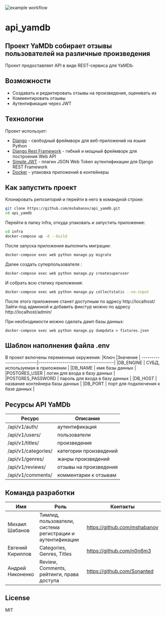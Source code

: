 ![example workflow](https://github.com/Sonanted/yamdb_final/actions/workflows/yamdb_workflow/badge.svg)
# api_yamdb
## Проект YaMDb собирает отзывы пользователей на различные произведения

Проект предоставляет API в виде REST-сервиса для YaMDb.

## Возможности

- Создавать и редактировать отзывы на произведения, оценивать их
- Комментировать отзывы
- Аутентификация через JWT

## Технологии

Проект использует:
- [Django](https://www.djangoproject.com/) -  свободный фреймворк для веб-приложений на языке Python
- [Django Rest Framework](https://www.django-rest-framework.org/) - гибкий и мощный фреймворк для построения Web API
- [Simple JWT](https://django-rest-framework-simplejwt.readthedocs.io) - плагин JSON Web Token аутентификации для Django REST Framework
- [Docker](https://www.docker.com/) - упаковка приложений в контейнеры

## Как запустить проект

Клонировать репозиторий и перейти в него в командной строке:
```bash
git clone https://github.com/mshabanov/api_yamdb.git
cd api_yamdb
```
Перейти в папку infra, откуда упаковать и запустить приложение:
```bash
cd infra
docker-compose up -d --build
```
После запуска приложения выполнить миграции:
```bash
docker-compose exec web python manage.py migrate
```
Далее создать суперпользователя :
```bash
docker-compose exec web python manage.py createsuperuser
```
И собрать всю статику приложения:
```bash
docker-compose exec web python manage.py collectstatic --no-input
```
После этого приложение станет доступным по адресу http://localhost/
Зайти под админкой и добавить фикстур можно по адресу http://localhost/admin/

При необходимости можно сделать дамп базы данных:
```
docker-compose exec web python manage.py dumpdata > fixtures.json
```


## Шаблон наполнения файла .env
В проект включены переменные окружения:
|Ключ                    |Значение                              |
-------------------------|--------------------------------------|
|DB_ENGINE               | СУБД, используемая в приложении      |
|DB_NAME                 | имя базы данных                      |
|POSTGRES_USER           | логин для входа в базу данных        |
|POSTGRES_PASSWORD       | пароль для входа в базу данных       |
|DB_HOST                 | название контейнера базы данных      |
|DB_PORT                 | порт для подключения к базе данных   |


## Ресурсы API YaMDb

|Ресурс                             | Описание                      |
------------------------------------|-------------------------------|
|/api/v1/auth/                      | аутентификация                |
|/api/v1/users/                     | пользователи                  |
|/api/v1/titles/                    | произведения                  |
|/api/v1/categories/                | категории произведений        |
|/api/v1/genres/                    | жанры произведений            |
|/api/v1/reviews/                   | отзывы на произведения        |
|/api/v1/comments/                  | комментарии к отзывам         |


## Команда разработки 

| Имя            | Роль                                                       | Контакты                     |
-----------------|------------------------------------------------------------|----------------------------- |
|Михаил Шабанов  |Тимлид, пользователи, система регистрации и аутентификации  | https://github.com/mshabanov |
|Евгений Кириллов|Categories, Genres, Titles                                  | https://github.com/n0n6m3    |
|Андрей Никоненко|Review, Comments, рейтинги, права доступа                   | https://github.com/Sonanted  |

## License

MIT